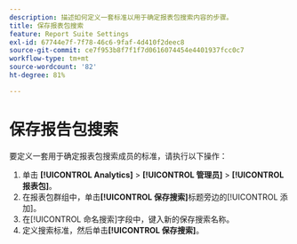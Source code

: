 ```yaml
---
description: 描述如何定义一套标准以用于确定报表包搜索内容的步骤。
title: 保存报表包搜索
feature: Report Suite Settings
exl-id: 67744e7f-7f78-46c6-9faf-4d410f2deec8
source-git-commit: ce7f953b8f7f1f7d0616074454e4401937fcc0c7
workflow-type: tm+mt
source-wordcount: '82'
ht-degree: 81%

---
```


# 保存报告包搜索

要定义一套用于确定报表包搜索成员的标准，请执行以下操作：

1. 单击 **[!UICONTROL Analytics]** > **[!UICONTROL 管理员]** > **[!UICONTROL 报表包]**。
1. 在报表包群组中，单击&#x200B;**[!UICONTROL 保存搜索]**&#x200B;标题旁边的[!UICONTROL 添加]。
1. 在[!UICONTROL 命名搜索]字段中，键入新的保存搜索名称。
1. 定义搜索标准，然后单击&#x200B;**[!UICONTROL 保存搜索]**。
